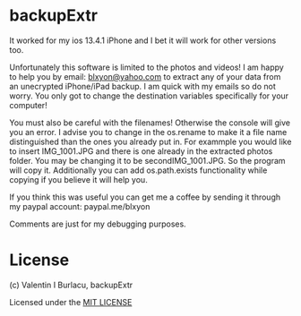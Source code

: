 # backupExtr

It worked for my ios 13.4.1 iPhone and I bet it will work for other versions too.

Unfortunately this software is limited to the photos and videos!
I am happy to help you by email: blxyon@yahoo.com to extract any of your data from an unecrypted iPhone/iPad backup.
I am quick with my emails so do not worry.
You only got to change the destination variables specifically for your computer!

You must also be careful with the filenames! Otherwise the console will give you an error. I advise you to change in the os.rename to make it a file name distinguished than the ones you already put in. For exammple you would like to insert IMG_1001.JPG and there is one already in the extracted photos folder. You may be changing it to be secondIMG_1001.JPG. So the program will copy it. Additionally you can add os.path.exists functionality while copying if you believe it will help you.

If you think this was useful you can get me a coffee by sending it through my paypal account: paypal.me/blxyon

Comments are just for my debugging purposes.

# License
(c) Valentin I Burlacu, backupExtr

Licensed under the [MIT LICENSE](LICENSE)
